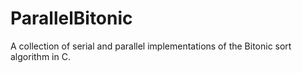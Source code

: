 # ParallelBitonic
A collection of serial and parallel implementations of the Bitonic sort algorithm in C.
